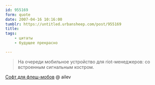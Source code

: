 ```yaml
---
id: 955169
form: quote
date: 2007-04-16 10:16:00
tumblr: https://untitled.urbansheep.com/post/955169
title: 
tags:
    - цитаты
    - будущее прекрасно

---
```


<blockquote>
На очереди мобильное устройство для riot-менеджеров: со встроенным сигнальным костром.
</blockquote>

<a href="http://ailev.livejournal.com/474647.html">Софт для флеш-мобов</a> @ ailev
